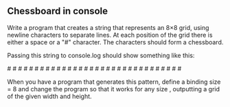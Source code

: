 ## Chessboard in console

Write a program that creates a string that represents an 8×8 grid, using newline characters to separate lines. At each position of the grid there is either a space or a "#" character. The characters should form a chessboard.

Passing this string to console.log should show something like this:

\# # # #
\# # # #
\# # # #
\# # # #
\# # # #
\# # # #
\# # # #
\# # # #

When you have a program that generates this pattern, define a binding size = 8 and change the program so that it works for any size , outputting a grid of the given width and height.